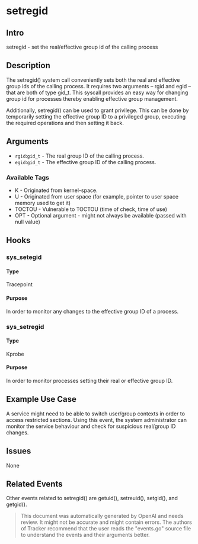 
# setregid

## Intro
setregid - set the real/effective group id of the calling process

## Description
The setregid() system call conveniently sets both the real and effective group ids of the calling process. It requires two arguments – rgid and egid – that are both of type gid_t. This syscall provides an easy way for changing group id for processes thereby enabling effective group management.

Additionally, setregid() can be used to grant privilege. This can be done by temporarily setting the effective group ID to a privileged group, executing the required operations and then setting it back.

## Arguments
* `rgid`:`gid_t` - The real group ID of the calling process.
* `egid`:`gid_t` - The effective group ID of the calling process.

### Available Tags
* K - Originated from kernel-space.
* U - Originated from user space (for example, pointer to user space memory used to get it)
* TOCTOU - Vulnerable to TOCTOU (time of check, time of use)
* OPT - Optional argument - might not always be available (passed with null value)

## Hooks
### sys_setegid
#### Type
Tracepoint
#### Purpose
In order to monitor any changes to the effective group ID of a process.

### sys_setregid
#### Type
Kprobe
#### Purpose
In order to monitor processes setting their real or effective group ID.

## Example Use Case
A service might need to be able to switch user/group contexts in order to access restricted sections. Using this event, the system administrator can monitor the service behaviour and check for suspicious real/group ID changes.

## Issues
None

## Related Events
Other events related to setregid() are getuid(), setreuid(), setgid(), and getgid().

> This document was automatically generated by OpenAI and needs review. It might
> not be accurate and might contain errors. The authors of Tracker recommend that
> the user reads the "events.go" source file to understand the events and their
> arguments better.
